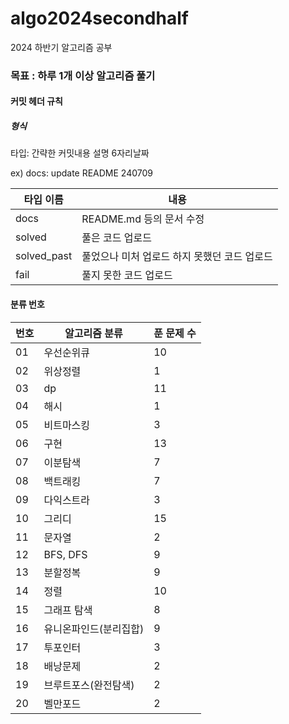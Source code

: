 # algo2024secondhalf

2024 하반기 알고리즘 공부

### 목표 : 하루 1개 이상 알고리즘 풀기

[문제풀이 상황 노션]:https://potent-light-313.notion.site/2024-8ef158496c324f85921834d1b9517fb5?pvs=4



#### 커밋 헤더 규칙

##### 형식

타입: 간략한 커밋내용 설명 6자리날짜

ex) docs: update README 240709



| 타입 이름  | 내용 |
|----|----|
| docs | README.md 등의 문서 수정 |
| solved | 풀은 코드 업로드 |
| solved_past | 풀었으나 미처 업로드 하지 못했던 코드 업로드 |
| fail | 풀지 못한 코드 업로드 |



#### 분류 번호

| 번호 |알고리즘 분류|푼 문제 수|
|----|----|----|
|01|우선순위큐|10|
|02|위상정렬|1|
|03|dp|11|
|04|해시|1|
|05|비트마스킹|3|
|06|구현|13|
|07|이분탐색|7|
|08|백트래킹|7|
|09|다익스트라|3|
|10|그리디|15|
|11|문자열|2|
|12|BFS, DFS|9|
|13|분할정복|9|
|14|정렬| 10         |
|15|그래프 탐색|8|
|16|유니온파인드(분리집합)|9|
|17|투포인터|3|
|18|배낭문제|2|
|19|브루트포스(완전탐색)|2|
|20|벨만포드|2|



